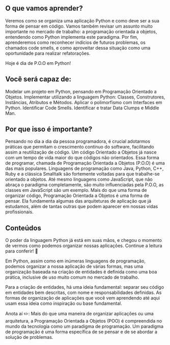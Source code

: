## O que vamos aprender?

Veremos como se organiza uma aplicação Python e como deve ser a sua forma de pensar em código.
Vamos também revisar um assunto muito importante no mercado de trabalho: a programação orientada a objetos, entendendo como Python implementa este paradigma. Por fim, aprenderemos como reconhecer indícios de futuros problemas, os chamados code smells, e como aproveitar dessa situação como uma oportunidade para realizar refatorações.

Hoje é dia de P.O.O em Python!

## Você será capaz de:

Modelar um projeto em Python, pensando em Programação Orientado a Objetos.
Implementar utilizando a linguagem Python: Classes, Construtores, Instâncias, Atributos e Métodos.
Aplicar o polimorfismo com Interfaces em Python.
Identificar Code Smells.
Identificar e tratar Data Clumps e Middle Man.

## Por que isso é importante?

Pensando no dia a dia da pessoa programadora, é crucial adotarmos práticas que permitam o crescimento contínuo do software, facilitando assim a reutilização de código.
Um código Orientado a Objetos já nasce com um tempo de vida maior do que códigos não orientados. Essa forma de programar, chamada de Programação Orientada a Objetos (P.O.O) é uma das mais populares.
Linguagens de programação como Java, Python, C++, Ruby e a clássica Smalltalk são fortemente voltadas para que trabalhe-se orientado a objetos. Até mesmo linguagens como JavaScript, que não abraça o paradigma completamente, são muito influenciadas pela P.O.O, as classes em JavaScript são um exemplo.
Mais do que uma forma de organizar código, Programação Orientada a Objetos é uma forma de pensar. Ela fundamenta algumas das arquiteturas de aplicação que já estudamos, além de tantas outras que podem aparecer em nossas vidas profissionais.

## Conteúdos

O poder da linguagem Python já está em suas mãos, e chegou o momento de vermos como podemos organizar nossas aplicações. Continue a leitura para conferir! 🚀

Em Python, assim como em inúmeras linguagens de programação, podemos organizar a nossa aplicação de várias formas, mas uma organização baseada na criação de entidades é definida como uma boa prática, inclusive de uso muito comum no mercado de trabalho.

Para a criação de entidades, há uma ideia fundamental: separar seu código em entidades bem descritas, com nome e responsabilidades definidas. As formas de organização de aplicações que você vem aprendendo até aqui usam essa ideia como inspiração ou base fundamental.

Anota aí ✏️: Mais do que uma maneira de organizar aplicações ou uma arquitetura, a Programação Orientada a Objetos (POO) é compreendida no mundo da tecnologia como um paradigma de programação. Um paradigma de programação é uma forma específica de se pensar e de se abordar a solução de problemas.

